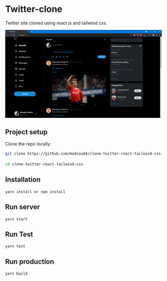 # Twitter-clone                                                                   
                                                                                  
Twitter site cloned using react js and tailwind css.                                
                                                                                  
![](https://raw.githubusercontent.com/madiou84/clone-twitter-react-tailwind-css/master/screenshot.png)                                                              
                                                                                  
## Project setup
Clone the repo locally:
```sh
git clone https://github.com/madiou84/clone-twitter-react-tailwind-css.git clone-twitter-react-tailwind-css

cd clone-twitter-react-tailwind-css
```

## Installation
```
yarn install or npm install
```

## Run server
```
yarn start
```

## Run Test
```
yarn test
```

## Run production
```
yarn build
```
